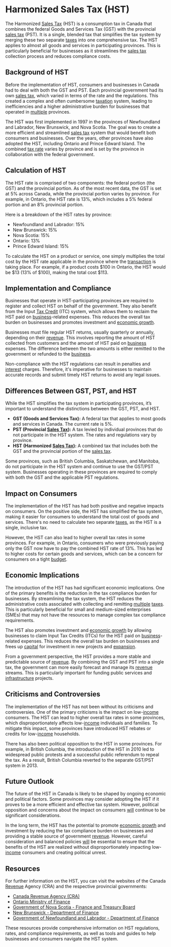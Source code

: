 # Harmonized Sales Tax (HST)

The Harmonized [Sales Tax](../s/sales_tax.md) (HST) is a consumption tax in Canada that combines the federal Goods and Services Tax (GST) with the provincial [sales tax](../s/sales_tax.md) (PST). It is a single, blended tax that simplifies the tax system by merging these two separate [taxes](../t/taxes.md) into one comprehensive tax. The HST applies to almost all goods and services in participating provinces. This is particularly beneficial for businesses as it streamlines the [sales tax](../s/sales_tax.md) collection process and reduces compliance costs.

## Background of HST

Before the implementation of HST, consumers and businesses in Canada had to deal with both the GST and PST. Each provincial government had its own [sales tax](../s/sales_tax.md), which varied in terms of the rate and the regulations. This created a complex and often cumbersome [taxation](../t/taxation.md) system, leading to inefficiencies and a higher administrative burden for businesses that operated in [multiple](../m/multiple.md) provinces.

The HST was first implemented in 1997 in the provinces of Newfoundland and Labrador, New Brunswick, and Nova Scotia. The goal was to create a more efficient and streamlined [sales tax](../s/sales_tax.md) system that would benefit both consumers and businesses. Over the years, other provinces have also adopted the HST, including Ontario and Prince Edward Island. The combined [tax rate](../t/tax_rate.md) varies by province and is set by the province in collaboration with the federal government.

## Calculation of HST

The HST rate is comprised of two components: the federal portion (the GST) and the provincial portion. As of the most recent data, the GST is set at 5% across Canada, while the provincial portion varies by province. For example, in Ontario, the HST rate is 13%, which includes a 5% federal portion and an 8% provincial portion.

Here is a breakdown of the HST rates by province:

- Newfoundland and Labrador: 15%
- New Brunswick: 15%
- Nova Scotia: 15%
- Ontario: 13%
- Prince Edward Island: 15%

To calculate the HST on a product or service, one simply multiplies the total cost by the HST rate applicable in the province where the [transaction](../t/transaction.md) is taking place. For example, if a product costs $100 in Ontario, the HST would be $13 (13% of $100), making the total cost $113.

## Implementation and Compliance

Businesses that operate in HST-participating provinces are required to register and collect HST on behalf of the government. They also benefit from the Input [Tax Credit](../t/tax_credit.md) (ITC) system, which allows them to reclaim the HST paid on [business](../b/business.md)-related expenses. This reduces the overall tax burden on businesses and promotes investment and [economic growth](../e/economic_growth.md).

Businesses must file regular HST returns, usually quarterly or annually, depending on their [revenue](../r/revenue.md). This involves reporting the amount of HST collected from customers and the amount of HST paid on [business](../b/business.md) expenses. The difference between the two amounts is either remitted to the government or refunded to the [business](../b/business.md).

Non-compliance with the HST regulations can result in penalties and [interest](../i/interest.md) charges. Therefore, it's imperative for businesses to maintain accurate records and submit timely HST returns to avoid any legal issues.

## Differences Between GST, PST, and HST

While the HST simplifies the tax system in participating provinces, it’s important to understand the distinctions between the GST, PST, and HST.

- **GST (Goods and Services Tax):** A federal tax that applies to most goods and services in Canada. The current rate is 5%.
- **PST (Provincial [Sales Tax](../s/sales_tax.md)):** A tax levied by individual provinces that do not participate in the HST system. The rates and regulations vary by province.
- **HST (Harmonized [Sales Tax](../s/sales_tax.md)):** A combined tax that includes both the GST and the provincial portion of the [sales tax](../s/sales_tax.md).

Some provinces, such as British Columbia, Saskatchewan, and Manitoba, do not participate in the HST system and continue to use the GST/PST system. Businesses operating in these provinces are required to comply with both the GST and the applicable PST regulations.

## Impact on Consumers

The implementation of the HST has had both positive and negative impacts on consumers. On the positive side, the HST has simplified the tax system, making it easier for consumers to understand the total cost of goods and services. There's no need to calculate two separate [taxes](../t/taxes.md), as the HST is a single, inclusive tax.

However, the HST can also lead to higher overall tax rates in some provinces. For example, in Ontario, consumers who were previously paying only the GST now have to pay the combined HST rate of 13%. This has led to higher costs for certain goods and services, which can be a concern for consumers on a tight [budget](../b/budget.md).

## Economic Implications

The introduction of the HST has had significant economic implications. One of the primary benefits is the reduction in the tax compliance burden for businesses. By streamlining the tax system, the HST reduces the administrative costs associated with collecting and remitting [multiple](../m/multiple.md) [taxes](../t/taxes.md). This is particularly beneficial for small and medium-sized enterprises (SMEs) that may not have the resources to manage complex tax compliance requirements.

The HST also promotes investment and [economic growth](../e/economic_growth.md) by allowing businesses to claim Input Tax Credits (ITCs) for the HST paid on [business](../b/business.md)-related expenses. This reduces the overall tax burden on businesses and frees up [capital](../c/capital.md) for investment in new projects and [expansion](../e/expansion.md).

From a government perspective, the HST provides a more stable and predictable source of [revenue](../r/revenue.md). By combining the GST and PST into a single tax, the government can more easily forecast and manage its [revenue](../r/revenue.md) streams. This is particularly important for funding public services and [infrastructure](../i/infrastructure.md) projects.

## Criticisms and Controversies

The implementation of the HST has not been without its criticisms and controversies. One of the primary criticisms is the impact on low-[income](../i/income.md) consumers. The HST can lead to higher overall tax rates in some provinces, which disproportionately affects low-[income](../i/income.md) individuals and families. To mitigate this impact, some provinces have introduced HST rebates or credits for low-[income](../i/income.md) households.

There has also been political opposition to the HST in some provinces. For example, in British Columbia, the introduction of the HST in 2010 led to widespread public protests and a successful public referendum to repeal the tax. As a result, British Columbia reverted to the separate GST/PST system in 2013.

## Future Outlook

The future of the HST in Canada is likely to be shaped by ongoing economic and political factors. Some provinces may consider adopting the HST if it proves to be a more efficient and effective tax system. However, political opposition and concerns about the impact on consumers [will](../w/will.md) continue to be significant considerations.

In the long term, the HST has the potential to promote [economic growth](../e/economic_growth.md) and investment by reducing the tax compliance burden on businesses and providing a stable source of government [revenue](../r/revenue.md). However, careful consideration and balanced policies [will](../w/will.md) be essential to ensure that the benefits of the HST are realized without disproportionately impacting low-[income](../i/income.md) consumers and creating political unrest.

## Resources

For further information on the HST, you can visit the websites of the Canada [Revenue](../r/revenue.md) Agency (CRA) and the respective provincial governments:

- [Canada Revenue Agency (CRA)](https://www.canada.ca/en/revenue-agency.html)
- [Ontario Ministry of Finance](https://www.ontario.ca/page/ministry-finance)
- [Government of Nova Scotia - Finance and Treasury Board](https://novascotia.ca/finance/)
- [New Brunswick - Department of Finance](https://www2.gnb.ca/content/gnb/en/departments/finance.html)
- [Government of Newfoundland and Labrador - Department of Finance](https://www.gov.nl.ca/fin/)

These resources provide comprehensive information on HST regulations, rates, and compliance requirements, as well as tools and guides to help businesses and consumers navigate the HST system.